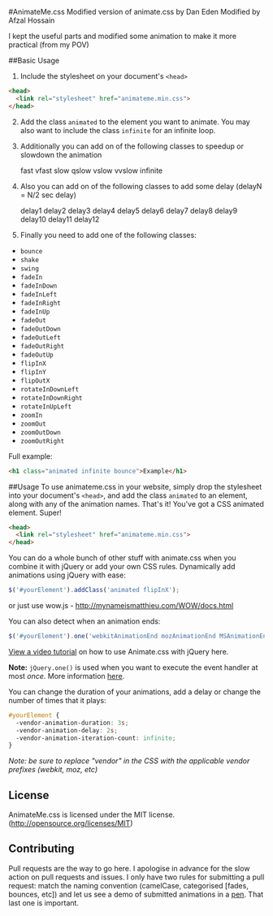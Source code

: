 #AnimateMe.css
Modified version of animate.css by Dan Eden
Modified by Afzal Hossain

I kept the useful parts and modified some animation to make it more practical (from my POV)

##Basic Usage
1. Include the stylesheet on your document's `<head>`

  ```html
  <head>
    <link rel="stylesheet" href="animateme.min.css">
  </head>
  ```
2. Add the class `animated` to the element you want to animate.
 You may also want to include the class `infinite` for an infinite loop.

3. Additionally you can add on of the following classes to speedup or slowdown the animation

    fast    vfast   slow    qslow   vslow   vvslow  infinite

4. Also you can add on of the following classes to add some delay (delayN = N/2 sec delay)

    delay1  delay2  delay3  delay4  delay5  delay6  delay7  delay8  delay9  delay10 delay11  delay12

3. Finally you need to add one of the following classes:

  * `bounce`
  * `shake`
  * `swing`
  * `fadeIn`
  * `fadeInDown`
  * `fadeInLeft`
  * `fadeInRight`
  * `fadeInUp`
  * `fadeOut`
  * `fadeOutDown`
  * `fadeOutLeft`
  * `fadeOutRight`
  * `fadeOutUp`
  * `flipInX`
  * `flipInY`
  * `flipOutX`
  * `rotateInDownLeft`
  * `rotateInDownRight`
  * `rotateInUpLeft`
  * `zoomIn`
  * `zoomOut`
  * `zoomOutDown`
  * `zoomOutRight`

Full example:
```html
<h1 class="animated infinite bounce">Example</h1>
```

##Usage
To use animateme.css in your website, simply drop the stylesheet into your document's `<head>`, and add the class `animated` to an element, along with any of the animation names. That's it! You've got a CSS animated element. Super!

```html
<head>
  <link rel="stylesheet" href="animateme.min.css">
</head>
```

You can do a whole bunch of other stuff with animate.css when you combine it with jQuery or add your own CSS rules. Dynamically add animations using jQuery with ease:


```javascript
$('#yourElement').addClass('animated flipInX');
```

or just use wow.js - http://mynameismatthieu.com/WOW/docs.html

You can also detect when an animation ends:

<!--
Before you make changes to this file, you should know that $('#yourElement').one() is *NOT A TYPO*

http://api.jquery.com/one/
-->

```javascript
$('#yourElement').one('webkitAnimationEnd mozAnimationEnd MSAnimationEnd oanimationend animationend', doSomething);
```

[View a video tutorial](https://www.youtube.com/watch?v=CBQGl6zokMs) on how to use Animate.css with jQuery here. 

**Note:** `jQuery.one()` is used when you want to execute the event handler at most *once*. More information [here](http://api.jquery.com/one/).

You can change the duration of your animations, add a delay or change the number of times that it plays:

```css
#yourElement {
  -vendor-animation-duration: 3s;
  -vendor-animation-delay: 2s;
  -vendor-animation-iteration-count: infinite;
}
```

*Note: be sure to replace "vendor" in the CSS with the applicable vendor prefixes (webkit, moz, etc)*


## License
AnimateMe.css is licensed under the MIT license. (http://opensource.org/licenses/MIT)

## Contributing
Pull requests are the way to go here. I apologise in advance for the slow action on pull requests and issues. I only have two rules for submitting a pull request: match the naming convention (camelCase, categorised [fades, bounces, etc]) and let us see a demo of submitted animations in a [pen](http://codepen.io). That last one is important.

